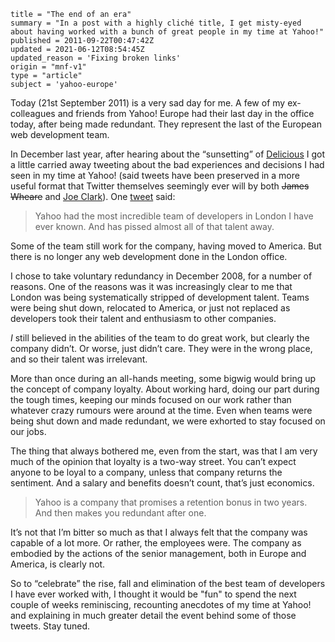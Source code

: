 ```
title = "The end of an era"
summary = "In a post with a highly cliché title, I get misty-eyed about having worked with a bunch of great people in my time at Yahoo!"
published = 2011-09-22T00:47:42Z
updated = 2021-06-12T08:54:45Z
updated_reason = 'Fixing broken links'
origin = "mnf-v1"
type = "article"
subject = 'yahoo-europe'
```

Today (21st September 2011) is a very sad day for me. A few of my
ex-colleagues and friends from Yahoo! Europe had their last day in the office
today, after being made redundant. They represent the last of the European web
development team.


In December last year, after hearing about the “sunsetting” of
[Delicious][del] I got a little carried away tweeting about the bad
experiences and decisions I had seen in my time at Yahoo! (said tweets have
been preserved in a more useful format that Twitter themselves seemingly ever
will by both <del>James Wheare</del> and [Joe Clark][jc]). One [tweet][tw]
said:

> Yahoo had the most incredible team of developers in London I have ever
> known. And has pissed almost all of that talent away.

Some of the team still work for the company, having moved to America. But
there is no longer any web development done in the London office.

I chose to take voluntary redundancy in December 2008, for a number of
reasons. One of the reasons was it was increasingly clear to me that London
was being systematically stripped of development talent. Teams were being shut
down, relocated to America, or just not replaced as developers took their
talent and enthusiasm to other companies.

*I* still believed in the abilities of the team to do great work, but clearly
the company didn’t. Or worse, just didn’t care. They were in the wrong place,
and so their talent was irrelevant.

More than once during an all-hands meeting, some bigwig would bring up the
concept of company loyalty. About working hard, doing our part during the
tough times, keeping our minds focused on our work rather than whatever crazy
rumours were around at the time. Even when teams were being shut down and made
redundant, we were exhorted to stay focused on our jobs.

The thing that always bothered me, even from the start, was that I am very
much of the opinion that loyalty is a two-way street. You can’t expect anyone
to be loyal to a company, unless that company returns the sentiment. And a
salary and benefits doesn’t count, that’s just economics.

> Yahoo is a company that promises a retention bonus in two years. And then
> makes you redundant after one.

It’s not that I’m bitter so much as that I always felt that the company was
capable of a lot more. Or rather, the employees were. The company as embodied
by the actions of the senior management, both in Europe and America, is
clearly not.

So to “celebrate” the rise, fall and elimination of the best team of
developers I have ever worked with, I thought it would be "fun" to spend the
next couple of weeks reminiscing, recounting anecdotes of my time at Yahoo!
and explaining in much greater detail the event behind some of those tweets.
Stay tuned.


[del]: https://en.wikipedia.org/wiki/Delicious_(website)
[jc]: http://blog.fawny.org/2010/12/17/cackhanded-yahoo/
[tw]: https://twitter.com/cackhanded/status/15554081045086210
